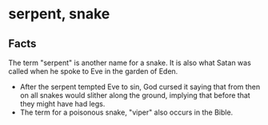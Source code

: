 # serpent, snake

## Facts

The term "serpent" is another name for a snake. It is also what Satan was called when he spoke to Eve in the garden of Eden.

* After the serpent tempted Eve to sin, God cursed it saying that from then on all snakes would slither along the ground, implying that before that they might have had legs.
* The term for a poisonous snake, "viper" also occurs in the Bible.